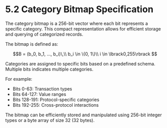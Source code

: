 # 5.2 Category Bitmap Specification

The category bitmap is a 256-bit vector where each bit represents a specific category. This compact representation allows for efficient storage and querying of categorized records.

The bitmap is defined as:

$$B = (b_0, b_1, ..., b_i)\,\\ b_i \in \{0, 1\}\\ i \in \lbrack0,255\rbrack $$

Categories are assigned to specific bits based on a predefined schema.
Multiple bits indicates multiple categories.

For example:

- Bits 0-63: Transaction types
- Bits 64-127: Value ranges
- Bits 128-191: Protocol-specific categories
- Bits 192-255: Cross-protocol interactions

The bitmap can be efficiently stored and manipulated using 256-bit integer types or a byte array of size 32 (32 bytes).
